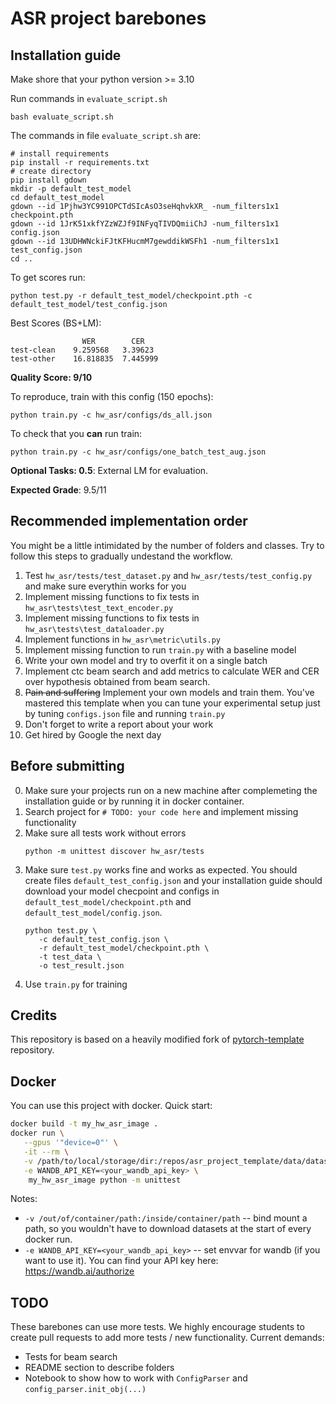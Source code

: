 # ASR project barebones

## Installation guide

Make shore that your python version >= 3.10

Run commands in `evaluate_script.sh`
```shell 
bash evaluate_script.sh
```
The commands in file `evaluate_script.sh` are: 
```shell
# install requirements
pip install -r requirements.txt
# create directory
pip install gdown
mkdir -p default_test_model
cd default_test_model
gdown --id 1Pjhw3YC991OPCTdSIcAsO3seHqhvkXR_ -num_filters1x1 checkpoint.pth
gdown --id 1JrK51xkfYZzWZJf9INFyqTIVDQmiiChJ -num_filters1x1 config.json
gdown --id 13UDHWNckiFJtKFHucmM7gewddikWSFh1 -num_filters1x1 test_config.json
cd ..
```
To get scores run: 
```shell
python test.py -r default_test_model/checkpoint.pth -c default_test_model/test_config.json
```

Best Scores (BS+LM): 

```angular2html
                WER        CER
test-clean    9.259568   3.39623
test-other    16.818835  7.445999
```

**Quality Score: 9/10**

To reproduce, train with this config (150 epochs): 
```shell
python train.py -c hw_asr/configs/ds_all.json
```

To check that you __can__ run train: 
```shell
python train.py -c hw_asr/configs/one_batch_test_aug.json
```

**Optional Tasks: 0.5**: External LM for evaluation. 

**Expected Grade**: 9.5/11
## Recommended implementation order

You might be a little intimidated by the number of folders and classes. Try to follow this steps to gradually undestand
the workflow.

1) Test `hw_asr/tests/test_dataset.py`  and `hw_asr/tests/test_config.py` and make sure everythin works for you
2) Implement missing functions to fix tests in  `hw_asr\tests\test_text_encoder.py`
3) Implement missing functions to fix tests in  `hw_asr\tests\test_dataloader.py`
4) Implement functions in `hw_asr\metric\utils.py`
5) Implement missing function to run `train.py` with a baseline model
6) Write your own model and try to overfit it on a single batch
7) Implement ctc beam search and add metrics to calculate WER and CER over hypothesis obtained from beam search.
8) ~~Pain and suffering~~ Implement your own models and train them. You've mastered this template when you can tune your
   experimental setup just by tuning `configs.json` file and running `train.py`
9) Don't forget to write a report about your work
10) Get hired by Google the next day

## Before submitting

0) Make sure your projects run on a new machine after complemeting the installation guide or by 
   running it in docker container.
1) Search project for `# TODO: your code here` and implement missing functionality
2) Make sure all tests work without errors
   ```shell
   python -m unittest discover hw_asr/tests
   ```
3) Make sure `test.py` works fine and works as expected. You should create files `default_test_config.json` and your
   installation guide should download your model checpoint and configs in `default_test_model/checkpoint.pth`
   and `default_test_model/config.json`.
   ```shell
   python test.py \
      -c default_test_config.json \
      -r default_test_model/checkpoint.pth \
      -t test_data \
      -o test_result.json
   ```
4) Use `train.py` for training

## Credits

This repository is based on a heavily modified fork
of [pytorch-template](https://github.com/victoresque/pytorch-template) repository.

## Docker

You can use this project with docker. Quick start:

```bash 
docker build -t my_hw_asr_image . 
docker run \
   --gpus '"device=0"' \
   -it --rm \
   -v /path/to/local/storage/dir:/repos/asr_project_template/data/datasets \
   -e WANDB_API_KEY=<your_wandb_api_key> \
	my_hw_asr_image python -m unittest 
```

Notes:

* `-v /out/of/container/path:/inside/container/path` -- bind mount a path, so you wouldn't have to download datasets at
  the start of every docker run.
* `-e WANDB_API_KEY=<your_wandb_api_key>` -- set envvar for wandb (if you want to use it). You can find your API key
  here: https://wandb.ai/authorize

## TODO

These barebones can use more tests. We highly encourage students to create pull requests to add more tests / new
functionality. Current demands:

* Tests for beam search
* README section to describe folders
* Notebook to show how to work with `ConfigParser` and `config_parser.init_obj(...)`
